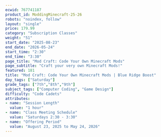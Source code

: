 ```yaml
---
ecwid: 767741187
product_id: ModdingMinecraft-25-26
robots: "noindex, follow"
layout: "single"
price: 179.99
category: "Subscription Classes"
weight: "51"
start_date: "2025-08-23"
end_date: "2026-05-24"
start_time: "2:30"
end_time: "3:30"
page_title: "Mod Craft: Code Your Own Minecraft Mods"
page_subtitle: "Craft your very own Minecraft Mods!"
featured: 181
title: "Mod Craft: Code Your Own Minecraft Mods | Blue Ridge Boost"
day_tags: ["Saturday"]
grade_tags: ["7th","8th","9th"]
subject_tags: ["Computer Coding", "Game Design"]
difficulty: "Code Cadets"
attributes:
- name: "Session Length"
  value: "1 hour"
- name: "Class Meeting Schedule"
  value: "Saturdays 2:30 - 3:30"
- name: "Offering Period"
  value: "August 23, 2025 to May 24, 2026"
---
```

